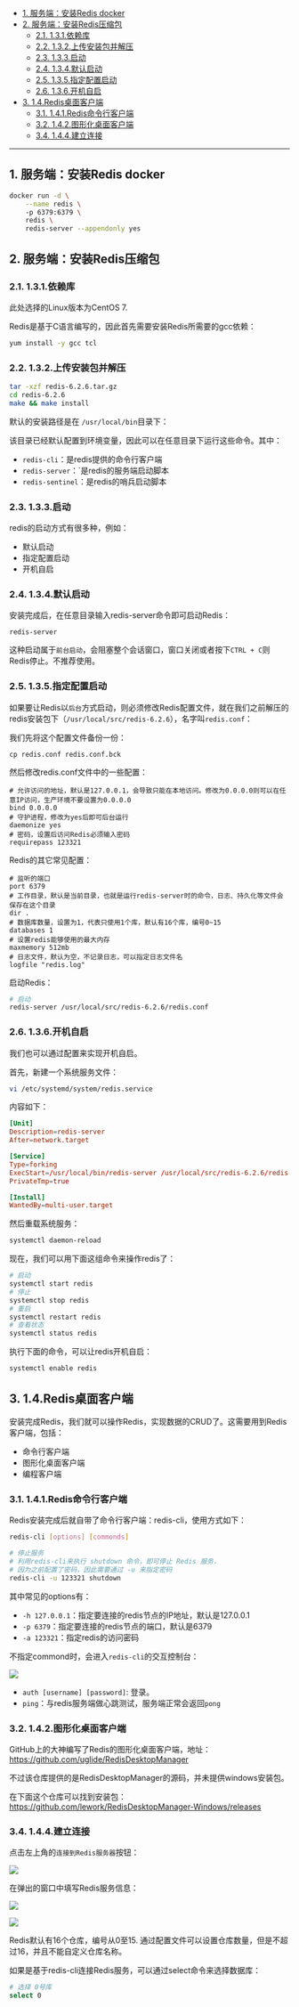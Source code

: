 - [1. 服务端：安装Redis docker](#1-服务端安装redis-docker)
- [2. 服务端：安装Redis压缩包](#2-服务端安装redis压缩包)
  - [2.1. 1.3.1.依赖库](#21-131依赖库)
  - [2.2. 1.3.2.上传安装包并解压](#22-132上传安装包并解压)
  - [2.3. 1.3.3.启动](#23-133启动)
  - [2.4. 1.3.4.默认启动](#24-134默认启动)
  - [2.5. 1.3.5.指定配置启动](#25-135指定配置启动)
  - [2.6. 1.3.6.开机自启](#26-136开机自启)
- [3. 1.4.Redis桌面客户端](#3-14redis桌面客户端)
  - [3.1. 1.4.1.Redis命令行客户端](#31-141redis命令行客户端)
  - [3.2. 1.4.2.图形化桌面客户端](#32-142图形化桌面客户端)
  - [3.4. 1.4.4.建立连接](#34-144建立连接)


---

## 1. 服务端：安装Redis docker

```bash
docker run -d \
    --name redis \ 
    -p 6379:6379 \ 
    redis \
    redis-server --appendonly yes
```


## 2. 服务端：安装Redis压缩包

### 2.1. 1.3.1.依赖库
此处选择的Linux版本为CentOS 7.

Redis是基于C语言编写的，因此首先需要安装Redis所需要的gcc依赖：

```sh
yum install -y gcc tcl
```



### 2.2. 1.3.2.上传安装包并解压

```sh
tar -xzf redis-6.2.6.tar.gz
cd redis-6.2.6
make && make install
```

默认的安装路径是在 `/usr/local/bin`目录下：


该目录已经默认配置到环境变量，因此可以在任意目录下运行这些命令。其中：

- `redis-cli`：是redis提供的命令行客户端
- `redis-server`：`是redis的服务端启动脚本
- `redis-sentinel`：是redis的哨兵启动脚本

### 2.3. 1.3.3.启动

redis的启动方式有很多种，例如：

- 默认启动
- 指定配置启动
- 开机自启

### 2.4. 1.3.4.默认启动

安装完成后，在任意目录输入redis-server命令即可启动Redis：

```
redis-server
```

这种启动属于`前台启动`，会阻塞整个会话窗口，窗口关闭或者按下`CTRL + C`则Redis停止。不推荐使用。

### 2.5. 1.3.5.指定配置启动

如果要让Redis以`后台`方式启动，则必须修改Redis配置文件，就在我们之前解压的redis安装包下（`/usr/local/src/redis-6.2.6`），名字叫`redis.conf`：

我们先将这个配置文件备份一份：

```
cp redis.conf redis.conf.bck
```
然后修改redis.conf文件中的一些配置：

```properties
# 允许访问的地址，默认是127.0.0.1，会导致只能在本地访问。修改为0.0.0.0则可以在任意IP访问，生产环境不要设置为0.0.0.0
bind 0.0.0.0
# 守护进程，修改为yes后即可后台运行
daemonize yes 
# 密码，设置后访问Redis必须输入密码
requirepass 123321
```
Redis的其它常见配置：

```properties
# 监听的端口
port 6379
# 工作目录，默认是当前目录，也就是运行redis-server时的命令，日志、持久化等文件会保存在这个目录
dir .
# 数据库数量，设置为1，代表只使用1个库，默认有16个库，编号0~15
databases 1
# 设置redis能够使用的最大内存
maxmemory 512mb
# 日志文件，默认为空，不记录日志，可以指定日志文件名
logfile "redis.log"
```
启动Redis：

```sh
# 启动
redis-server /usr/local/src/redis-6.2.6/redis.conf
```


### 2.6. 1.3.6.开机自启

我们也可以通过配置来实现开机自启。

首先，新建一个系统服务文件：

```sh
vi /etc/systemd/system/redis.service
```

内容如下：

```conf
[Unit]
Description=redis-server
After=network.target

[Service]
Type=forking
ExecStart=/usr/local/bin/redis-server /usr/local/src/redis-6.2.6/redis.conf
PrivateTmp=true

[Install]
WantedBy=multi-user.target
```


然后重载系统服务：

```sh
systemctl daemon-reload
```

现在，我们可以用下面这组命令来操作redis了：

```sh
# 启动
systemctl start redis
# 停止
systemctl stop redis
# 重启
systemctl restart redis
# 查看状态
systemctl status redis
```



执行下面的命令，可以让redis开机自启：

```sh
systemctl enable redis
```
## 3. 1.4.Redis桌面客户端

安装完成Redis，我们就可以操作Redis，实现数据的CRUD了。这需要用到Redis客户端，包括：

- 命令行客户端
- 图形化桌面客户端
- 编程客户端

### 3.1. 1.4.1.Redis命令行客户端

Redis安装完成后就自带了命令行客户端：redis-cli，使用方式如下：

```sh
redis-cli [options] [commonds]
```

```sh
# 停止服务
# 利用redis-cli来执行 shutdown 命令，即可停止 Redis 服务，
# 因为之前配置了密码，因此需要通过 -u 来指定密码
redis-cli -u 123321 shutdown
```

其中常见的options有：

- `-h 127.0.0.1`：指定要连接的redis节点的IP地址，默认是127.0.0.1
- `-p 6379`：指定要连接的redis节点的端口，默认是6379
- `-a 123321`：指定redis的访问密码 

不指定commond时，会进入`redis-cli`的交互控制台：

![](../../images/OYYWPNo.png)

- `auth [username] [password]`: 登录。
- `ping`：与redis服务端做心跳测试，服务端正常会返回`pong`


### 3.2. 1.4.2.图形化桌面客户端

GitHub上的大神编写了Redis的图形化桌面客户端，地址：https://github.com/uglide/RedisDesktopManager

不过该仓库提供的是RedisDesktopManager的源码，并未提供windows安装包。

在下面这个仓库可以找到安装包：https://github.com/lework/RedisDesktopManager-Windows/releases


### 3.4. 1.4.4.建立连接

点击左上角的`连接到Redis服务器`按钮：

![](../../images/9qTGyoN.png)

在弹出的窗口中填写Redis服务信息：

![](../../images/DshNnKC.png)

![](../../images/ja8Fd9s.png)


Redis默认有16个仓库，编号从0至15.  通过配置文件可以设置仓库数量，但是不超过16，并且不能自定义仓库名称。

如果是基于redis-cli连接Redis服务，可以通过select命令来选择数据库：

```sh
# 选择 0号库
select 0
```